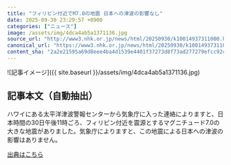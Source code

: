 ```yaml
---
title: "フィリピン付近でM7.0の地震 日本への津波の影響なし"
date: 2025-09-30 23:29:57 +0900
categories: ["ニュース"]
image: /assets/img/4dca4ab5a1371136.jpg
source_url: "http://www3.nhk.or.jp/news/html/20250930/k10014937311000.html"
canonical_url: "https://www3.nhk.or.jp/news/html/20250930/k10014937311000.html"
content_sha: "2a2e21595a69d8eee4ba4d1539e4401f37273d8f73ad277279efcc92c5f21782"
---
```


![記事イメージ]({{ site.baseurl }}/assets/img/4dca4ab5a1371136.jpg)

## 記事本文（自動抽出）
<div><div class="content--detail-body">
						<p class="content--summary">ハワイにある太平洋津波警報センターから気象庁に入った連絡によりますと、日本時間の30日午後11時ごろ、フィリピン付近を震源とするマグニチュード7.0の大きな地震がありました。気象庁によりますと、この地震による日本への津波の影響はありません。</p>
					</div>
				</div>

[出典はこちら](http://www3.nhk.or.jp/news/html/20250930/k10014937311000.html)
